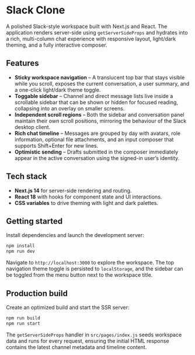 # Slack Clone

A polished Slack-style workspace built with Next.js and React. The application renders server-side using `getServerSideProps` and hydrates into a rich, multi-column chat experience with responsive layout, light/dark theming, and a fully interactive composer.

## Features

- **Sticky workspace navigation** – A translucent top bar that stays visible while you scroll, exposes the current conversation, a user summary, and a one-click light/dark theme toggle.
- **Toggable sidebar** – Channel and direct message lists live inside a scrollable sidebar that can be shown or hidden for focused reading, collapsing into an overlay on smaller screens.
- **Independent scroll regions** – Both the sidebar and conversation panel maintain their own scroll positions, mirroring the behaviour of the Slack desktop client.
- **Rich chat timeline** – Messages are grouped by day with avatars, role information, optional file attachments, and an input composer that supports Shift+Enter for new lines.
- **Optimistic sending** – Drafts submitted in the composer immediately appear in the active conversation using the signed-in user’s identity.

## Tech stack

- **Next.js 14** for server-side rendering and routing.
- **React 18** with hooks for component state and UI interactions.
- **CSS variables** to drive theming with light and dark palettes.

## Getting started

Install dependencies and launch the development server:

```bash
npm install
npm run dev
```

Navigate to `http://localhost:3000` to explore the workspace. The top navigation theme toggle is persisted to `localStorage`, and the sidebar can be toggled from the menu button next to the workspace title.

## Production build

Create an optimized build and start the SSR server:

```bash
npm run build
npm run start
```

The `getServerSideProps` handler in `src/pages/index.js` seeds workspace data and runs for every request, ensuring the initial HTML response contains the latest channel metadata and timeline content.
